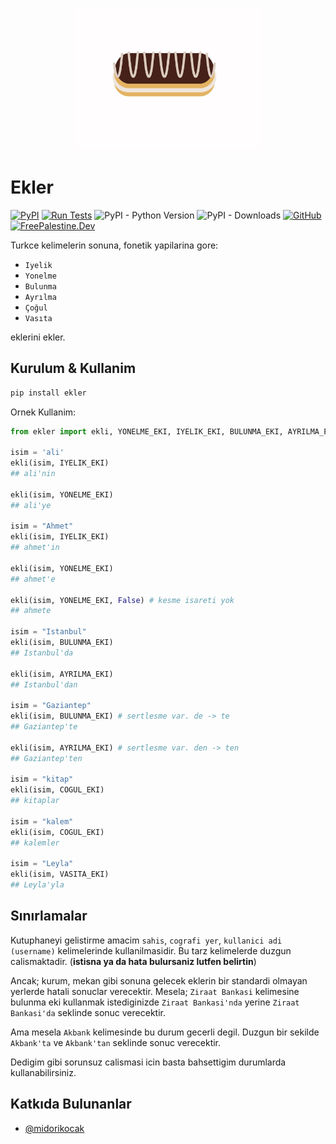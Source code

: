 <p align="center">
<img src="https://raw.githubusercontent.com/alioguzhan/ekler/master/ekler.jpg" width="300">
</p>

# Ekler

[![PyPI](https://img.shields.io/pypi/v/ekler?color=blue)](https://pypi.org/project/ekler/)
[![Run Tests](https://github.com/alioguzhan/ekler/actions/workflows/test.yml/badge.svg)](https://github.com/alioguzhan/ekler/actions/workflows/test.yml)
![PyPI - Python Version](https://img.shields.io/pypi/pyversions/ekler)
![PyPI - Downloads](https://img.shields.io/pypi/dm/ekler?color=blue)
[![GitHub](https://img.shields.io/github/license/mashape/apistatus.svg)](https://opensource.org/licenses/MIT)
[![FreePalestine.Dev](https://freepalestine.dev/badge?t=d&u=0&r=1)](https://freepalestine.dev)

Turkce kelimelerin sonuna, fonetik yapilarina gore:

- `Iyelik`
- `Yonelme`
- `Bulunma`
- `Ayrılma`
- `Çoğul`
- `Vasıta`

eklerini ekler.

## Kurulum & Kullanim

```bash
pip install ekler
```

Ornek Kullanim:

```py
from ekler import ekli, YONELME_EKI, IYELIK_EKI, BULUNMA_EKI, AYRILMA_EKI, VASITA_EKI

isim = 'ali'
ekli(isim, IYELIK_EKI)
## ali'nin

ekli(isim, YONELME_EKI)
## ali'ye

isim = "Ahmet"
ekli(isim, IYELIK_EKI)
## ahmet'in

ekli(isim, YONELME_EKI)
## ahmet'e

ekli(isim, YONELME_EKI, False) # kesme isareti yok
## ahmete

isim = "Istanbul"
ekli(isim, BULUNMA_EKI)
## Istanbul'da

ekli(isim, AYRILMA_EKI)
## Istanbul'dan

isim = "Gaziantep"
ekli(isim, BULUNMA_EKI) # sertlesme var. de -> te
## Gaziantep'te

ekli(isim, AYRILMA_EKI) # sertlesme var. den -> ten
## Gaziantep'ten

isim = "kitap"
ekli(isim, COGUL_EKI)
## kitaplar

isim = "kalem"
ekli(isim, COGUL_EKI)
## kalemler

isim = "Leyla"
ekli(isim, VASITA_EKI)
## Leyla'yla
```

## Sınırlamalar

Kutuphaneyi gelistirme amacim `sahis`, `cografi yer`, `kullanici adi (username)` kelimelerinde kullanilmasidir. Bu tarz kelimelerde duzgun calismaktadir. (**istisna ya da hata bulursaniz lutfen belirtin**)

Ancak; kurum, mekan gibi sonuna gelecek eklerin bir standardi olmayan yerlerde hatali sonuclar verecektir. Mesela; `Ziraat Bankasi` kelimesine bulunma eki kullanmak istediginizde `Ziraat Bankasi'nda` yerine `Ziraat Bankasi'da` seklinde sonuc verecektir.

Ama mesela `Akbank` kelimesinde bu durum gecerli degil. Duzgun bir sekilde `Akbank'ta` ve `Akbank'tan` seklinde sonuc verecektir.

Dedigim gibi sorunsuz calismasi icin basta bahsettigim durumlarda kullanabilirsiniz.

## Katkıda Bulunanlar

- [@midorikocak](https://github.com/midorikocak)
